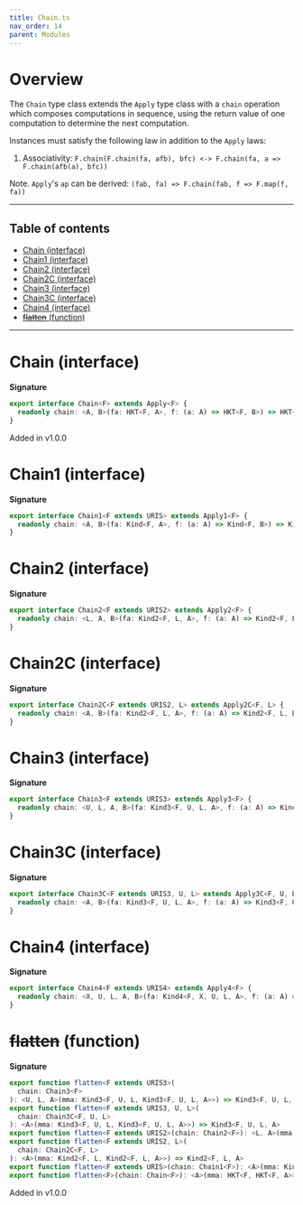 ```yaml
---
title: Chain.ts
nav_order: 14
parent: Modules
---
```


# Overview

The `Chain` type class extends the `Apply` type class with a `chain` operation which composes computations in
sequence, using the return value of one computation to determine the next computation.

Instances must satisfy the following law in addition to the `Apply` laws:

1. Associativity: `F.chain(F.chain(fa, afb), bfc) <-> F.chain(fa, a => F.chain(afb(a), bfc))`

Note. `Apply`'s `ap` can be derived: `(fab, fa) => F.chain(fab, f => F.map(f, fa))`

---

<h2 class="text-delta">Table of contents</h2>

- [Chain (interface)](#chain-interface)
- [Chain1 (interface)](#chain1-interface)
- [Chain2 (interface)](#chain2-interface)
- [Chain2C (interface)](#chain2c-interface)
- [Chain3 (interface)](#chain3-interface)
- [Chain3C (interface)](#chain3c-interface)
- [Chain4 (interface)](#chain4-interface)
- [~~flatten~~ (function)](#flatten-function)

---

# Chain (interface)

**Signature**

```ts
export interface Chain<F> extends Apply<F> {
  readonly chain: <A, B>(fa: HKT<F, A>, f: (a: A) => HKT<F, B>) => HKT<F, B>
}
```

Added in v1.0.0

# Chain1 (interface)

**Signature**

```ts
export interface Chain1<F extends URIS> extends Apply1<F> {
  readonly chain: <A, B>(fa: Kind<F, A>, f: (a: A) => Kind<F, B>) => Kind<F, B>
}
```

# Chain2 (interface)

**Signature**

```ts
export interface Chain2<F extends URIS2> extends Apply2<F> {
  readonly chain: <L, A, B>(fa: Kind2<F, L, A>, f: (a: A) => Kind2<F, L, B>) => Kind2<F, L, B>
}
```

# Chain2C (interface)

**Signature**

```ts
export interface Chain2C<F extends URIS2, L> extends Apply2C<F, L> {
  readonly chain: <A, B>(fa: Kind2<F, L, A>, f: (a: A) => Kind2<F, L, B>) => Kind2<F, L, B>
}
```

# Chain3 (interface)

**Signature**

```ts
export interface Chain3<F extends URIS3> extends Apply3<F> {
  readonly chain: <U, L, A, B>(fa: Kind3<F, U, L, A>, f: (a: A) => Kind3<F, U, L, B>) => Kind3<F, U, L, B>
}
```

# Chain3C (interface)

**Signature**

```ts
export interface Chain3C<F extends URIS3, U, L> extends Apply3C<F, U, L> {
  readonly chain: <A, B>(fa: Kind3<F, U, L, A>, f: (a: A) => Kind3<F, U, L, B>) => Kind3<F, U, L, B>
}
```

# Chain4 (interface)

**Signature**

```ts
export interface Chain4<F extends URIS4> extends Apply4<F> {
  readonly chain: <X, U, L, A, B>(fa: Kind4<F, X, U, L, A>, f: (a: A) => Kind4<F, X, U, L, B>) => Kind4<F, X, U, L, B>
}
```

# ~~flatten~~ (function)

**Signature**

```ts
export function flatten<F extends URIS3>(
  chain: Chain3<F>
): <U, L, A>(mma: Kind3<F, U, L, Kind3<F, U, L, A>>) => Kind3<F, U, L, A>
export function flatten<F extends URIS3, U, L>(
  chain: Chain3C<F, U, L>
): <A>(mma: Kind3<F, U, L, Kind3<F, U, L, A>>) => Kind3<F, U, L, A>
export function flatten<F extends URIS2>(chain: Chain2<F>): <L, A>(mma: Kind2<F, L, Kind2<F, L, A>>) => Kind2<F, L, A>
export function flatten<F extends URIS2, L>(
  chain: Chain2C<F, L>
): <A>(mma: Kind2<F, L, Kind2<F, L, A>>) => Kind2<F, L, A>
export function flatten<F extends URIS>(chain: Chain1<F>): <A>(mma: Kind<F, Kind<F, A>>) => Kind<F, A>
export function flatten<F>(chain: Chain<F>): <A>(mma: HKT<F, HKT<F, A>>) => HKT<F, A> { ... }
```

Added in v1.0.0
